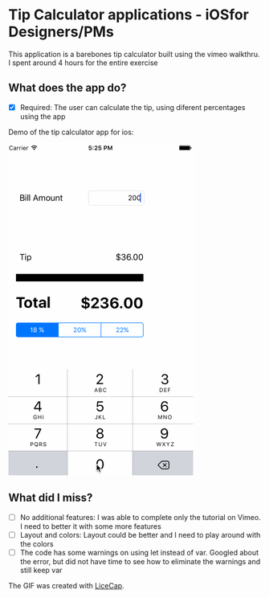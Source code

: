 # Tip Calculator applications - iOSfor Designers/PMs

This application is a barebones tip calculator built using the vimeo walkthru. I spent around 4 hours for the entire exercise 


## What does the app do?

* [x] Required: The user can calculate the tip, using diferent percentages using the app


Demo of the tip calculator app for ios:

![Video Walkthrough](tipcalcdemo.gif)

## What did I miss?

* [ ] No additional features: I was able to complete only the tutorial on Vimeo. I need to better it with some more features
* [ ] Layout and colors: Layout could be better and I need to play around with the colors 
* [ ] The code has some warnings on using let instead of var. Googled about the error, but did not have time to see how to eliminate the warnings and still keep var
 
The GIF was created with [LiceCap](http://www.cockos.com/licecap/).
